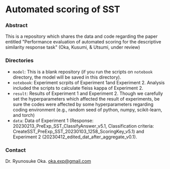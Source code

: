 # Automated scoring of SST

### Abstract

This is a repository which shares the data and code regarding the paper entitled "Performance evaluation of automated scoring for the descriptive similarity response task" (Oka, Kusumi, & Utsumi, under review)

### Directories
- `model`: This is a blank repository (if you run the scripts on `notebook` directory, the model will be saved in this directory).
- `notebook`: Experiment scrpits of Experiment 1and Experiment 2. Analysis included the scripts to calculate fleiss kappa of Experiment 2.
- `result`: Results of Experiment 1 and Experiment 2. Though we carefully set the hyperparameters which affected the result of experiments, be sure the codes were affected by some hyperparameters regarding coding environment (e.g., random seed of python, numpy, scikit-learn, and torch)
- `data`: Data of Experiment 1 (Response: 20230213_PreExp_SST_ClassifyAnswer_v5.1, Classification criteria: CreateSST_PreExp_SST_20230103_1258_ScoringKey_v5.1) and Experiment 2 (20230412_edited_dat_after_aggregate_v0.1).

### Contact

Dr. Ryunosuke Oka. oka.exp@gmail.com

